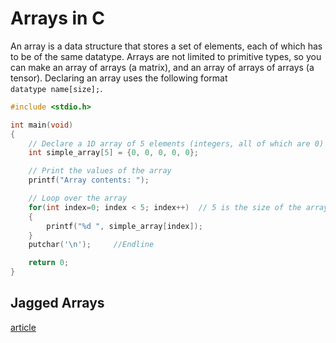 # Arrays in C
An array is a data structure that stores a set of elements, each of which has to be of the same datatype. Arrays are not limited to primitive types, so you can make an
array of arrays (a matrix), and an array of arrays of arrays (a tensor). Declaring an array uses the following format <br /> `datatype name[size];`.
```C
#include <stdio.h>

int main(void)
{
    // Declare a 1D array of 5 elements (integers, all of which are 0)
    int simple_array[5] = {0, 0, 0, 0, 0};

    // Print the values of the array
    printf("Array contents: ");

    // Loop over the array
    for(int index=0; index < 5; index++)  // 5 is the size of the array
    {
        printf("%d ", simple_array[index]);
    }
    putchar('\n');     //Endline

    return 0;
}
```


## Jagged Arrays
[article](https://thispointer.com/allocating-and-deallocating-2d-arrays-dynamically-in-c-and-c/)
